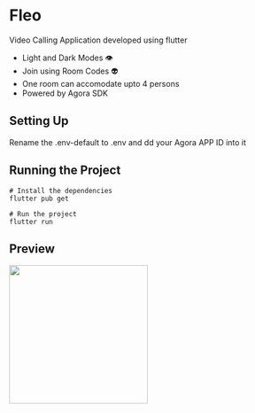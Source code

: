 # Fleo

Video Calling Application developed using flutter

- Light and Dark Modes 👁
- Join using Room Codes 👽
- One room can accomodate upto 4 persons
- Powered by Agora SDK

## Setting Up

Rename the .env-default to .env and dd your Agora APP ID into it

## Running the Project

```
# Install the dependencies
flutter pub get

# Run the project
flutter run
```

## Preview

<img src="preview.gif" width="250" >
